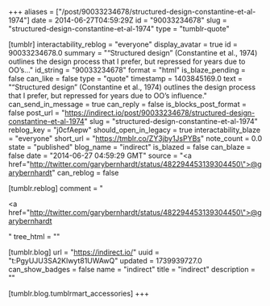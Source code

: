 +++
aliases = ["/post/90033234678/structured-design-constantine-et-al-1974"]
date = 2014-06-27T04:59:29Z
id = "90033234678"
slug = "structured-design-constantine-et-al-1974"
type = "tumblr-quote"

[tumblr]
interactability_reblog = "everyone"
display_avatar = true
id = 90033234678.0
summary = "“Structured design” (Constantine et al., 1974) outlines the design process that I prefer, but repressed for years due to OO’s..."
id_string = "90033234678"
format = "html"
is_blaze_pending = false
can_like = false
type = "quote"
timestamp = 1403845169.0
text = "&ldquo;Structured design&rdquo; (Constantine et al., 1974) outlines the design process that I prefer, but repressed for years due to OO&rsquo;s influence."
can_send_in_message = true
can_reply = false
is_blocks_post_format = false
post_url = "https://indirect.io/post/90033234678/structured-design-constantine-et-al-1974"
slug = "structured-design-constantine-et-al-1974"
reblog_key = "j0cfAepw"
should_open_in_legacy = true
interactability_blaze = "everyone"
short_url = "https://tmblr.co/ZY3jby1JsPYBs"
note_count = 0.0
state = "published"
blog_name = "indirect"
is_blazed = false
can_blaze = false
date = "2014-06-27 04:59:29 GMT"
source = "<a href=\"http://twitter.com/garybernhardt/status/482294453139304450\">@garybernhardt</a>"
can_reblog = false

[tumblr.reblog]
comment = "<p><a href=\"http://twitter.com/garybernhardt/status/482294453139304450\">@garybernhardt</a></p>"
tree_html = ""

[tumblr.blog]
url = "https://indirect.io/"
uuid = "t:PgyUJU3SA2Klwyt81UWAwQ"
updated = 1739939727.0
can_show_badges = false
name = "indirect"
title = "indirect"
description = ""

[tumblr.blog.tumblrmart_accessories]
+++
